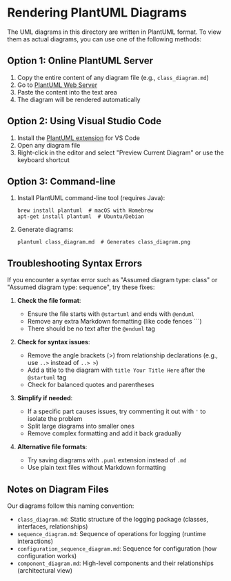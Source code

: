 # Rendering PlantUML Diagrams

The UML diagrams in this directory are written in PlantUML format. To view them as actual diagrams, you can use one of the following methods:

## Option 1: Online PlantUML Server

1. Copy the entire content of any diagram file (e.g., `class_diagram.md`)
2. Go to [PlantUML Web Server](https://www.plantuml.com/plantuml/uml/)
3. Paste the content into the text area
4. The diagram will be rendered automatically

## Option 2: Using Visual Studio Code

1. Install the [PlantUML extension](https://marketplace.visualstudio.com/items?itemName=jebbs.plantuml) for VS Code
2. Open any diagram file
3. Right-click in the editor and select "Preview Current Diagram" or use the keyboard shortcut

## Option 3: Command-line

1. Install PlantUML command-line tool (requires Java):
   ```
   brew install plantuml  # macOS with Homebrew
   apt-get install plantuml  # Ubuntu/Debian
   ```

2. Generate diagrams:
   ```
   plantuml class_diagram.md  # Generates class_diagram.png
   ```

## Troubleshooting Syntax Errors

If you encounter a syntax error such as "Assumed diagram type: class" or "Assumed diagram type: sequence", try these fixes:

1. **Check the file format**:
   - Ensure the file starts with `@startuml` and ends with `@enduml`
   - Remove any extra Markdown formatting (like code fences ```)
   - There should be no text after the `@enduml` tag

2. **Check for syntax issues**:
   - Remove the angle brackets (>) from relationship declarations (e.g., use `..>` instead of `..> >`)
   - Add a title to the diagram with `title Your Title Here` after the `@startuml` tag
   - Check for balanced quotes and parentheses

3. **Simplify if needed**:
   - If a specific part causes issues, try commenting it out with `'` to isolate the problem
   - Split large diagrams into smaller ones
   - Remove complex formatting and add it back gradually

4. **Alternative file formats**:
   - Try saving diagrams with `.puml` extension instead of `.md`
   - Use plain text files without Markdown formatting

## Notes on Diagram Files

Our diagrams follow this naming convention:

- `class_diagram.md`: Static structure of the logging package (classes, interfaces, relationships)
- `sequence_diagram.md`: Sequence of operations for logging (runtime interactions)
- `configuration_sequence_diagram.md`: Sequence for configuration (how configuration works)
- `component_diagram.md`: High-level components and their relationships (architectural view) 